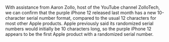 
With assistance from Aaron Zollo, host of the YouTube channel ZolloTech, we can confirm that the purple iPhone 12 released last month has a new 10-character serial number format, compared to the usual 12 characters for most other Apple products. Apple previously said its randomized serial numbers would initially be 10 characters long, so the purple iPhone 12 appears to be the first Apple product with a randomized serial number.

